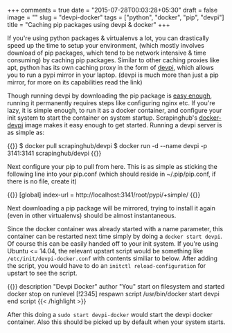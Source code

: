 +++
comments = true
date = "2015-07-28T00:03:28+05:30"
draft = false
image = ""
slug = "devpi-docker"
tags = ["python", "docker", "pip", "devpi"]
title = "Caching pip packages using devpi & docker"
+++

If you're using python packages & virtualenvs a lot, you can
drastically speed up the time to setup your environment, (which mostly
involves download of pip packages, which tend to be network intensive
& time consuming) by caching pip packages. Similar to other caching
proxies like apt, python has its own caching proxy in the form of
[devpi](http://doc.devpi.net/latest/), which allows you to run a
pypi mirror in your laptop. (devpi is much more than just a pip
mirror, for more on its capabilities read the link)

Though running devpi by downloading the pip package is
[easy enough](http://doc.devpi.net/latest/quickstart-pypimirror.html),
running it permanently requires steps like configuring nginx etc. If
you're lazy, it is simple enough, to run it as a docker container, and
configure your init system to start the container on system startup.
Scrapinghub's
[docker-devpi](https://github.com/scrapinghub/docker-devpi) image
makes it easy enough to get started. Running a devpi server is as
simple as:

{{<highlight sh>}}
 $ docker pull scrapinghub/devpi
 $ docker run -d --name devpi -p 3141:3141 scrapinghub/devpi
{{</highlight>}}
	
Next configure your pip to pull from here. This is as simple as
sticking the following line into your pip.conf (which should reside in
~/.pip/pip.conf, if there is no file, create it)


{{<highlight cfg>}}
[global]
index-url = http://localhost:3141/root/pypi/+simple/
{{</highlight>}}

Next downloading a pip package will be mirrored, trying to install it
again (even in other virtualenvs) should be almost instantaneous.

Since the docker container was already started with a name parameter,
this container can be restarted next time simply by doing a `docker
start devpi`. Of course this can be easily handed off to your init
system. If you're using Ubuntu <= 14.04, the relevant upstart script
would be something like `/etc/init/devpi-docker.conf` with contents
similiar to below. After adding the script, you would have to do an
`initctl reload-configuration` for upstart to see the script.


{{<highlight sh>}}
description "Devpi Docker"
author "You"
start on filesystem and started docker
stop on runlevel [!2345]
respawn
script
  /usr/bin/docker start devpi
end script
{{< /highlight >}}

After this doing a `sudo start devpi-docker` would start the devpi
docker container. Also this should be picked up by default when your
system starts.
